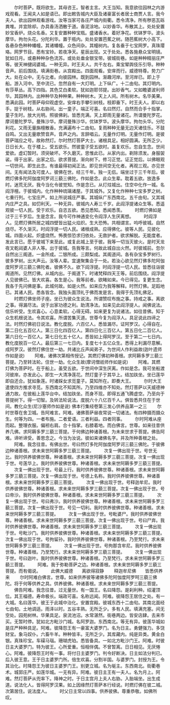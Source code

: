<!-- { "loadSidebar": true } -->
　　尔时菩萨。既将欲生。其母咨王。智者主言。大王当知。我意欲往园林之内游戏观看。王闻夫人如是语已。即出敕告城内大臣及诸豪富长者居士商贾人言。我今夫人。欲出园林观看游戏。汝等当家可各庄严城内街衢。悉令清净。所有秽恶瓦砾粪堆。并宜除却。办具香汤洒散于道。香泥涂地。以妙香华。布散其上。处处安置妙宝香炉。烧众名香。又复安置种种宝瓶。盛诸香水。着好净花。优钵罗华。波头摩华。拘勿头花。分陀利华。置于瓶内。处处安置芭蕉之树。随芭蕉树大小高下。各悬杂色种种幡幢。其诸幡幢。众色间杂。其幢树内。复各垂于七宝网罗。真珠璎珞。网罗节目。悉有宝铃。若夜净天。星辰出现。又于处处。悉各施悬众宝明镜。犹如日月。或悬种种杂色流苏。或处处垂金银宝带。彼城街巷。如是种种精丽庄严等。彼天神揵闼婆城。一种无异。时王夫人。共千左右。乘宝辇舆伎乐引导。种种音声。前后围绕。填满街巷。从宫殿出。四面观看。安庠而行。威德特尊。势力广大。处在众中。无与比者。向彼园林。既到园林。渐趣河岸。至河岸已。即上于船。游入河中。至中流已。忽然自有一大灯明。上下纵广。十二由旬。其灯明内。有莎草丛。高下四指。其色艾白柔软。犹如迦耶邻提。出妙香气。又如瞻婆波利师华。其园林内。出种种华及种种果。种种树木。天上人间。所有树木。名华美果。悉满此园。时菩萨母仰观虚空。安庠右手攀引树枝。枝即垂下。时王夫人。即以右手。捉于树枝。从右胁间。出一童子。端正可喜。名曰然灯。自然而合手十指掌。童子生时。放大光明。照彼佛刹。皆悉充满。天上即雨无量诸花。所谓曼陀罗花。摩诃曼陀罗华。曼殊沙华。摩诃曼殊沙华。优钵罗华。波头摩华。拘勿头华。分陀利花。又雨无量旃檀散香。充满遍布十二由旬。复雨种种无量无边天诸伎乐。不鼓自鸣。又出无量歌赞音声。音声之内。言辞唱云。无量作灯明。无量作灯明。是彼菩萨瑞应之号。故称然灯。尔时然灯菩萨大士。诸根具足。相好圆满。无所乏少。日日长大。在于楼上。受五欲乐。然彼童子受五欲时。虽复欢乐。忽自生念。世间爱欲。虚幻暂时。须臾破坏。不久磨灭。思惟此已。从家内出。剃除须发。身服袈裟。得于出家。出家之后。欲求菩提。渐向树下。修习正觉。证正觉后。以佛眼观一切世间。即生此念。有谁最得初闻正法。即见世间空无化者。再观三观。亦见世间。无有闻法及可度人。彼佛在世。经三千年。独一无侣。端坐过于三千年后。彼燃灯佛多陀阿伽度阿罗诃三藐三佛陀。作如是念。此众生辈。耽着五欲。放逸多时。迷荒无厌。我今当化令彼觉知。作是念已。从灯炷城出。住空中化作一城。名阎浮檀。于彼城内。化作种种琉璃诸屋。于其城外。又复化作种种七宝多罗之树。七重行列。七宝庄严。如上所说城庄严事。其城纵广东西南北。五千由旬。又其城内庄严之具。如忉利天。一种无异。彼城内人寿三千岁。此阎浮提诸众生等。悉遥观彼一切人民。受于欢乐。自恣五欲。悉见悉知。悉闻悉羡。
　　时燃灯佛如是过于三千岁后。生是念言。我今可作神通变化令阎浮人生厌离想。
　　时阎浮人。见燃灯佛所居之城四壁皆出猛火焰炽。生大恐怖。共相谓言。呜呼彼城。自然烧尽。不久渐灭。时阎浮提一切人民。诸根成熟。应得佛化。彼等人民。见彼化城。四面火起。炽盛烧然。怖畏惊恐求归依处。无救护者。欲求解脱。无能度者。发此言已。愿于彼城下来至此。或复此城上至于彼。我等一切当灭彼火。是时天龙夜叉乾闼婆人非人等。出于彼城。告我等言。何故此城自出火然。时彼城前。忽尔自然出三阁道。一金所成。二银所成。三颇梨成。其阁道间。各有杂宝多罗树行。彼多罗树。出大声云。汝等人辈。宜速聚集会于一处。若汝心欲见然灯佛多陀阿伽度阿罗诃三藐三佛陀者。彼佛不久。欲下阎浮提。时阎浮提一切人民。皆悉往诣彼阁道所。见然灯佛。从城内出。于阁道下。时诸梵释四天王等。前后围绕。阎浮提人见彼佛已。皆大欢喜。各生是心。我等前者。欲睹如来。今已得见。复更生念。我各于先问佛是事。此城何故。如是火然。如来应为我等解释。时然灯佛。足蹈地已。其诸人民。悉各皆念。我独头面顶礼于佛而发是言。我得于先顶礼佛足。
　　时燃灯佛坐师子座。坐已为彼众生说法。所谓赞叹布施之事。持戒之事。离欲之事。得漏尽法。说于出家功德之利。助清净法。如来见此阎浮提人。闻佛说法。信乐听受。生欢喜心。心意柔软。心得无碍。如来更复为说诸法。如往昔佛。知于众生机根说法。令其欢喜。所谓苦集灭道。世尊今复为阎浮人。具足说此四谛之法。时然灯佛初日说法。教化度脱。六百亿人。悉皆漏尽。证阿罗汉。心得自在。第二日化五百亿人。第三日化四百亿人。第四日化三百亿人。第五日化二百亿人。第六日化一百亿人。第七日化五十亿人。悉皆如上得阿罗汉。至于第二一七日内。教化度脱百一亿人。最后第三一七日内。复度七十五亿众生。悉得上利漏尽意解。成阿罗汉。彼然灯佛住世一劫。共诸比丘声闻弟子。为世间人作利益故(迦叶遗师作如是说)
　　阿难。诸佛次第相传授记。其燃灯佛初种善根。求阿耨多罗三藐三菩提。乃至转法轮。住世一劫。化众生故(摩诃僧祇师作如是说)
　　阿难。其燃灯佛为菩萨时。在于船上。虽受五欲。于世间中深生厌离。作如是念。我可坐船渡河彼岸。亦发此心。即生一大清净莲花。然灯童子于其华上。结加趺坐。坐已莲华即自还合。犹如象莲。时诸婇女求觅童子。莫知所在。即奏大王。
　　尔时大王遣使四方推求寻觅。东西南北不知其所。乃至四维亦不知处。然灯菩萨以天威德神通力故。在彼船上莲华台中。结加趺坐。而身不现。即得五通飞腾虚空。乃至向于菩提树下。得一切智。及转法轮说法。度脱六十八亿百千人。俱皆悉共住在于世间。教化众生(尼沙塞师作如是说)
佛本行集经卷第三发心供养品第一之三
　　尔时世尊在舍卫城。告阿难言。阿难。诸佛菩萨昼夜常说一切诸法。有四种摄而摄众生。何等为四。一者布施。二者爱语。三者利益。四者同事。
　　尔时阿难从座而起。整理衣服。偏袒右肩。合十指掌。右膝着地。而白佛言。世尊。如来往昔供养几佛。求阿耨多罗三藐三菩提。于何佛边种诸善根。为未来世求于菩提。佛告阿难。谛听谛受。善思念之。今当为汝说。彼如来诸佛名字。并及所种善根之处。
　　阿难。我念往昔。有佛出世。号曰然灯多陀阿伽度阿罗诃三藐三佛陀。于彼佛边种诸善根。求未来世阿耨多罗三藐三菩提。
　　次复一佛出现于世。号世无比。我时供养彼佛世尊。种诸善根。求未来世阿耨多罗三藐三菩提。次复一佛出现于世。号莲华上。我时供养彼佛世尊。种诸善根。求未来世阿耨多罗三藐三菩提。
　　次复一佛出现于世。号最上行。我时供养彼佛世尊。种诸善根。求未来世阿耨多罗三藐三菩提。次复一佛出现于世。号德上名称。我时供养彼佛世尊。种诸善根。求未来世阿耨多罗三藐三菩提。
　　次复一佛出现于世。号释迦牟尼。我时供养彼佛世尊。种诸善根。求未来世阿耨多罗三藐三菩提。次复一佛出现于世。号曰帝沙。我时供养彼佛世尊。种诸善根。求未来世阿耨多罗三藐三菩提。
　　次复一佛出现于世。号曰弗沙。我时供养彼佛世尊。种诸善根。求未来世阿耨多罗三藐三菩提。次复一佛出现于世。号见一切利。我时供养彼佛世尊。种诸善根。求未来世阿耨多罗三藐三菩提。
　　次复一佛出现于世。号毗婆尸。我时供养彼佛世尊。种诸善根。求未来世阿耨多罗三藐三菩提。次复一佛出现于世。号曰尸弃。我时供养彼佛世尊。种诸善根。求未来世阿耨多罗三藐三菩提。
　　次复一佛出现于世。号毗沙门。我时供养彼佛世尊。种诸善根。求未来世阿耨多罗三藐三菩提。次复一佛出现于世。号拘留孙。我时供养彼佛世尊。种诸善根。乃至梵行。求未来世阿耨多罗三藐三菩提。
　　次复一佛出现于世。号拘那含牟尼。我时供养彼佛世尊。种诸善根。乃至梵行。求未来世阿耨多罗三藐三菩提。
　　次复一佛出现于世。号曰迦叶。我时供养彼佛世尊。种诸善根。乃至梵行。求未来世阿耨多罗三藐三菩提。
　　阿难。我于弥勒菩萨之边。种诸善根。求未来世阿耨多罗三藐三菩提。而有偈说。
　　此佛大威德　　离欲得寂静
　　释迦牟尼佛　　皆悉供养来
　　尔时阿难白佛言。世尊。如来供养彼等诸佛多陀阿伽度阿罗呵三藐三佛陀。将于何等供养之具。供养彼佛。种诸善根。求未来世阿耨多罗三藐三菩提。
　　佛告阿难。我念往昔。过无量世。有一国王。名曰降怨。是刹利种。绍灌顶位。其王福德。寿命极长。端政可喜。名称远闻。阿难。彼降怨王居住之处。有一大城。名曰莲华。彼王于此城中治化。安置宫殿。彼城东西十二由旬。其南北面经七由旬。土地调适。雨泽以时。五谷丰熟。无所乏少。多有人民。填满充塞。间无空处。园苑树林。华果具足。泉流池沼。水常湛然。街巷两边。皆安店肆。去来市买。无暂时停。犹如北方毗沙门城。名阿罗迦。东西南北。等无有异。彼莲华城如是庄严种种具足。阿难。彼降怨王有一豪富大婆罗门。名为日主。勇健强力。多饶财宝。象马奴仆。六畜牛羊。种种皆丰。无所乏少。其库藏内。纯是异类。黄金白银。真珠珍宝。车磲马瑙。珊瑚虎珀。悉皆备具。一如北方毗沙门王。阿难。时彼日主大婆罗门。特为彼王。心所爱重。恒相伴偶。不曾暂离。日日相见。无厌惓心。阿难。彼降怨王时有一事。将付日主婆罗门。判令好断决。日主如法分判已。后入彼王意。王于日主婆罗门所。倍生欢喜。分割半国。与婆罗门。封授为王。令其治化。时降怨王为彼日主婆罗门王。别更立城。名为埏主。东西南北。街衢巷术。城郭庄严。如莲华城。一无有异。阿难。彼日主王有一夫人。名为月上。阿难。然灯菩萨从兜率下。降神之时。于日主宫月上夫人右胁。入胎端坐。出生成道。说法化人。皆得阿罗汉果。如上因缘然灯菩萨本行经说。时燃灯佛在彼二城。次第居住。说法度人。
　　时父日主常以四事。供养彼佛。尊重恭敬。如佛所叹。
